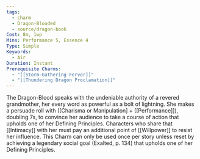 ```yaml
---
tags:
  - charm
  - Dragon-Blooded
  - source/dragon-book
Cost: 8m, 1wp
Mins: Performance 5, Essence 4
Type: Simple
Keywords:
  - Air
Duration: Instant
Prerequisite Charms:
  - "[[Storm-Gathering Fervor]]"
  - "[[Thundering Dragon Proclamation]]"
---
```

The Dragon-Blood speaks with the undeniable authority of a revered grandmother, her every word as powerful as a bolt of lightning. She makes a persuade roll with ([Charisma or Manipulation] + [[Performance]]), doubling 7s, to convince her audience to take a course of action that upholds one of her Defining Principles. Characters who share that [[Intimacy]] with her must pay an additional point of [[Willpower]] to resist her influence. This Charm can only be used once per story unless reset by achieving a legendary social goal (Exalted, p. 134) that upholds one of her Defining Principles. 